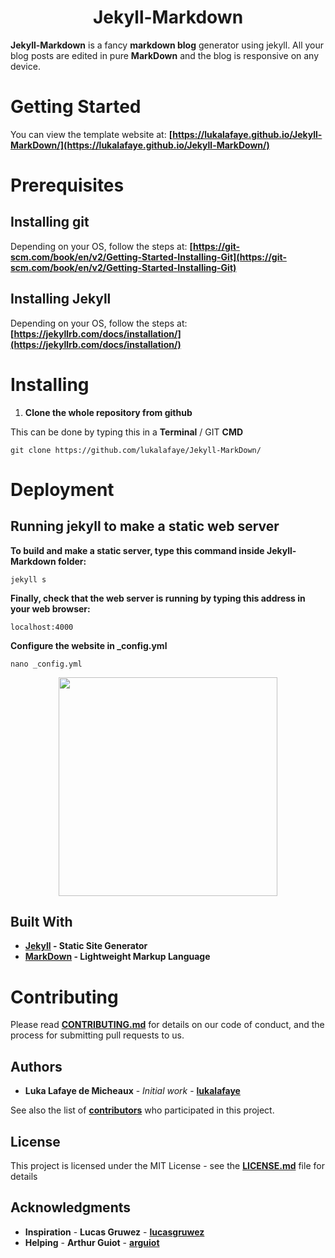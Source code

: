 <h1 align="center">Jekyll-Markdown</h1>

**Jekyll-Markdown** is a fancy **markdown blog** generator using jekyll. All your blog posts are edited in pure **MarkDown** and the blog is responsive on any device.

# Getting Started

You can view the template website at: **[https://lukalafaye.github.io/Jekyll-MarkDown/](https://lukalafaye.github.io/Jekyll-MarkDown/)**

# Prerequisites

## Installing git

Depending on your OS, follow the steps at: **[https://git-scm.com/book/en/v2/Getting-Started-Installing-Git](https://git-scm.com/book/en/v2/Getting-Started-Installing-Git)**

## Installing Jekyll

Depending on your OS, follow the steps at: **[https://jekyllrb.com/docs/installation/](https://jekyllrb.com/docs/installation/)**

# Installing

1. **Clone the whole repository from github**

This can be done by typing this in a **Terminal** / GIT **CMD**

```
git clone https://github.com/lukalafaye/Jekyll-MarkDown/
```

# Deployment

## Running jekyll to make a static web server

**To build and make a static server, type this command inside Jekyll-Markdown folder:**

```
jekyll s
```

**Finally, check that the web server is running by typing this address in your web browser:**

```
localhost:4000
```

**Configure the website in _config.yml**

```
nano _config.yml
```

<p align="center">
  <img src="https://github.com/lukalafaye/Jekyll-MarkDown/blob/master/img/config.png" width="350"/>
</p>

## Built With

* **[Jekyll](https://jekyllrb.com/) - Static Site Generator**
* **[MarkDown](https://github.com/adam-p/markdown-here/wiki/Markdown-Cheatsheet) - Lightweight Markup Language**

# Contributing

Please read **[CONTRIBUTING.md](https://gist.github.com/PurpleBooth/b24679402957c63ec426)** for details on our code of conduct, and the process for submitting pull requests to us.

## Authors

* **Luka Lafaye de Micheaux** - *Initial work* - **[lukalafaye](https://github.com/lukalafaye)**

See also the list of **[contributors](https://github.com/lukalafaye/Jekyll-MarkDown/contributors)** who participated in this project.

## License

This project is licensed under the MIT License - see the **[LICENSE.md](LICENSE.md)** file for details

## Acknowledgments

* **Inspiration** - **Lucas Gruwez** - **[lucasgruwez](https://github.com/lucasgruwez)**
* **Helping**     - **Arthur Guiot** - **[arguiot](https://github.com/arguiot)**
